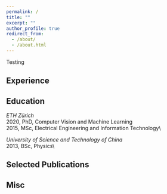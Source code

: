 ```yaml
---
permalink: /
title: ""
excerpt: ""
author_profile: true
redirect_from: 
  - /about/
  - /about.html
---
```


Testing

## <a name="exp"></a> Experience


## <a name="edu"></a> Education
*ETH Zürich*\
2020, PhD, Computer Vision and Machine Learning\
2015, MSc, Electrical Engineering and Information Technology\

*University of Science and Technology of China*\
2013, BSc, Physics\


## <a name="pub"></a> Selected Publications

## <a name="misc"></a> Misc



